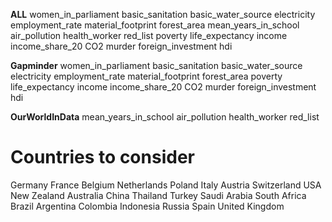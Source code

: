 **ALL**
women_in_parliament
basic_sanitation
basic_water_source
electricity
employment_rate
material_footprint
forest_area
mean_years_in_school
air_pollution
health_worker
red_list
poverty
life_expectancy
income
income_share_20
CO2
murder
foreign_investment
hdi

**Gapminder**
women_in_parliament
basic_sanitation
basic_water_source
electricity
employment_rate
material_footprint
forest_area
poverty
life_expectancy
income
income_share_20
CO2
murder
foreign_investment
hdi


**OurWorldInData**
mean_years_in_school
air_pollution
health_worker
red_list

# Countries to consider

Germany
France
Belgium
Netherlands
Poland
Italy
Austria
Switzerland
USA
New Zealand
Australia
China
Thailand
Turkey
Saudi Arabia
South Africa
Brazil
Argentina
Colombia
Indonesia
Russia
Spain
United Kingdom



